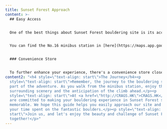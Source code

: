 ```yaml
---
title: Sunset Forest Approach
content: >-
  ## Easy Access


  One of the best things about Sunset Forest bouldering site is its accessibility. Just a 10-minute walk from the nearest minibus station, you can quickly transition from your journey to starting your climbing adventure. To make your approach even more straightforward, we've included detailed images illustrating the path from the minibus station to the bouldering site.


  You can find the No.16 minibus station in [here](https://maps.app.goo.gl/PpSjgpEocDH71iTK8).


  ### Convenience Store


  To further enhance your experience, there's a convenience store close to the bouldering site. Whether you forgot to bring a snack, need a refreshing drink, or require some last-minute supplies, the convenience store has you covered. It's just another way we're making bouldering at Sunset Forest as enjoyable and hassle-free as possible.
content2: "<h4 style=\"text-align: start\">The Journey</h4><p
  style=\"text-align: start\">Remember, the journey to the bouldering site is
  part of the adventure. As you walk from the minibus station, enjoy the
  surrounding scenery and the anticipation of the climb ahead.</p><p
  style=\"text-align: start\">At <a href=\"http://CRAGS.HK\">CRAGS.HK</a>, we
  are committed to making your bouldering experience in Sunset Forest smooth and
  memorable. We hope this guide helps you easily approach our site and maximize
  your time spent on the fantastic boulders.</p><p style=\"text-align:
  start\">Join us, and let's enjoy the beauty and challenge of Sunset Forest
  together!</p>"
---
```

